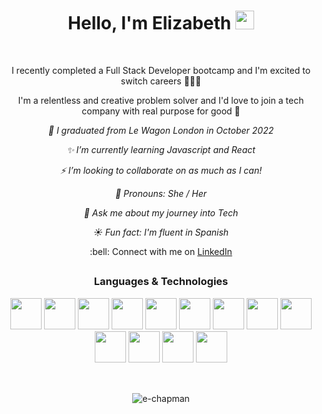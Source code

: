 <h1 align="center">Hello, I'm Elizabeth <img src="https://media.giphy.com/media/hvRJCLFzcasrR4ia7z/giphy.gif" width="30"></h1><br>


<p align="center">I recently completed a Full Stack Developer bootcamp and I'm excited to switch careers 👩‍💻🎉</p>
<p align="center">I'm a relentless and creative problem solver and I'd love to join a tech company with real purpose for good 💫</p>

*<p align="center">:star2: I graduated from Le Wagon London in October 2022</p>*
*<p align="center">:sparkles: I’m currently learning Javascript and React</p>*
*<p align="center">:zap: I’m looking to collaborate on as much as I can!</p>*
*<p align="center">:crescent_moon: Pronouns: She / Her</p>*
*<p align="center">:key: Ask me about my journey into Tech</p>*
*<p align="center">:sunny: Fun fact: I'm fluent in Spanish</p>*
<p align="center">:bell: Connect with me on <a href="https://www.linkedin.com/in/elizabeth-may-chapman/"target="_blank">LinkedIn</a></p>

##

<h3 align="center">Languages & Technologies</h3>
<p align="center"><img height=50 src="https://cdn.jsdelivr.net/gh/devicons/devicon/icons/ruby/ruby-original-wordmark.svg"/>
<img height=50 src="https://cdn.jsdelivr.net/gh/devicons/devicon/icons/rails/rails-plain-wordmark.svg"/>
<img height=50 src="https://cdn.jsdelivr.net/gh/devicons/devicon/icons/javascript/javascript-plain.svg"/>
<img height=50 src="https://cdn.jsdelivr.net/gh/devicons/devicon/icons/html5/html5-plain-wordmark.svg"/>
<img height=50 src="https://cdn.jsdelivr.net/gh/devicons/devicon/icons/css3/css3-plain-wordmark.svg"/>
<img height=50 src="https://cdn.jsdelivr.net/gh/devicons/devicon/icons/react/react-original-wordmark.svg"/>
<img height=50 src="https://cdn.jsdelivr.net/gh/devicons/devicon/icons/git/git-plain-wordmark.svg"/>
<img height=50 src="https://cdn.jsdelivr.net/gh/devicons/devicon/icons/github/github-original-wordmark.svg"/>
<img height=50 src="https://cdn.jsdelivr.net/gh/devicons/devicon/icons/postgresql/postgresql-plain-wordmark.svg"/>
<img height=50 src="https://cdn.jsdelivr.net/gh/devicons/devicon/icons/python/python-original.svg"/>
<img height=50 src="https://cdn.jsdelivr.net/gh/devicons/devicon/icons/heroku/heroku-plain-wordmark.svg">
<img height=50 src="https://cdn.jsdelivr.net/gh/devicons/devicon/icons/bootstrap/bootstrap-plain-wordmark.svg"> 
<img height=50 src="https://cdn.jsdelivr.net/gh/devicons/devicon/icons/figma/figma-original.svg"></p>

##
<div id="stats" align="center"><br>
<img align="center" src="https://github-readme-stats.vercel.app/api?username=e-chapman&show_icons=true&theme=jolly&locale=en" alt="e-chapman"/>
</div>


